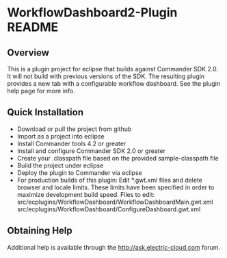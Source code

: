 WorkflowDashboard2-Plugin README
================================

Overview
--------

This is a plugin project for eclipse that builds against Commander SDK 2.0.  It
will not build with previous versions of the SDK.  The resulting plugin provides
a new tab with a configurable workflow dashboard.  See the plugin help page for
more info.

Quick Installation
------------------

* Download or pull the project from github
* Import as a project into eclipse
* Install Commander tools 4.2 or greater
* Install and configure Commander SDK 2.0 or greater
* Create your .classpath file based on the provided sample-classpath file
* Build the project under eclipse
* Deploy the plugin to Commander via eclipse
* For production builds of this plugin:
  Edit *.gwt.xml files and delete browser and locale limits.  These limits
  have been specified in order to maximize development build speed.
  Files to edit:
    src/ecplugins/WorkflowDashboard/WorkflowDashboardMain.gwt.xml
    src/ecplugins/WorkflowDashboard/ConfigureDashboard.gwt.xml

Obtaining Help
--------------

Additional help is available through the http://ask.electric-cloud.com forum.
